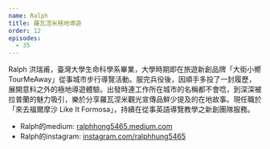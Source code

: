 ```yaml
---
name: Ralph
title: 羅瓦涅米極地導遊
order: 12
episodes:
  - 35
---
```


Ralph 洪瑞甫，臺灣大學生命科學系畢業，大學時期即在旅遊新創品牌「大街小嚮 TourMeAway」從事城市步行導覽活動。服完兵役後，因順手多投了一封履歷，展開意料之外的極地導遊體驗。出發時連工作所在城市的名稱都不會唸，到深深被拉普蘭的魅力吸引，樂於分享羅瓦涅米觀光宣傳品鮮少提及的在地故事。現任職於「來去福爾摩沙 Like It Formosa」，持續在從事英語導覽教學之新創團隊服務。

* Ralph的medium: [ralphhong5465.medium.com](https://ralphhong5465.medium.com)
* Ralph的instagram: [instagram.com/ralphhung5465](https://instagram.com/ralphhung5465)